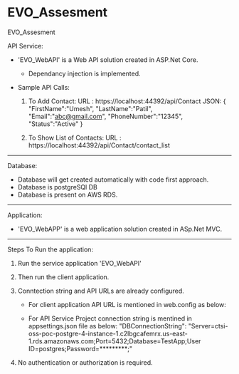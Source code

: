 # EVO_Assesment
EVO_Assesment

API Service:

* 'EVO_WebAPI' is a Web API solution created in ASP.Net Core.
  - Dependancy injection is implemented.
  
* Sample API Calls:

  1. To Add Contact:
  URL : https://localhost:44392/api/Contact
  JSON: {
			"FirstName":"Umesh",
			"LastName":"Patil",
			"Email":"abc@gmail.com",
			"PhoneNumber":"12345",
			"Status":"Active"
        }
		
  2. To Show List of Contacts:
  URL : https://localhost:44392/api/Contact/contact_list  

-------------------------------------------------------------------------

Database:

* Database will get created automatically with code first approach.
* Database is postgreSQl DB
* Database is present on AWS RDS.

-------------------------------------------------------------------------

Application:

* 'EVO_WebAPP' is a web application solution created in ASp.Net MVC.

-------------------------------------------------------------------------

Steps To Run the application:

1. Run the service application 'EVO_WebAPI'
2. Then run the client application.
3. Conntection string and API URLs are already configured.

   - For client application API URL is mentioned in web.config as below:   
     <add key="EVOAPIServiceUrl" value="https://localhost:44392/api/" />
	 
   - For API Service Project connection string is mentined in appsettings.json file as below:
     "DBConnectionString": "Server=ctsi-oss-poc-postgre-4-instance-1.c2lbgcafemrx.us-east-1.rds.amazonaws.com;Port=5432;Database=TestApp;User ID=postgres;Password=*********;"
	 
3. No authentication or authorization is required.

